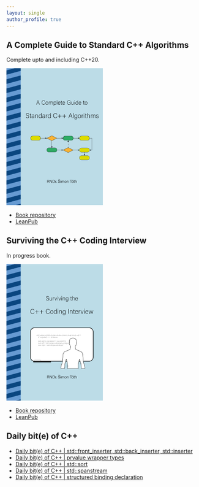 ```yaml
---
layout: single
author_profile: true
---
```


## A Complete Guide to Standard C++ Algorithms

Complete upto and including C++20.

[<img src="assets/images/book_algorithms_cover.png" width="50%">](https://leanpub.com/cpp-algorithms-guide)

- [Book repository](https://github.com/HappyCerberus/book-cpp-algorithms)
- [LeanPub](https://leanpub.com/cpp-algorithms-guide)

## Surviving the C++ Coding Interview

In progress book.

[<img src="assets/images/book_coding_interview_cover.png" width="50%">](https://leanpub.com/cpp-coding-interview)

- [Book repository](https://leanpub.com/cpp-coding-interview)
- [LeanPub](https://leanpub.com/cpp-coding-interview)

## Daily bit(e) of C++

<ul>
<!-- SUBSTACK:START --><li><a href="https://medium.com/@simontoth/daily-bit-e-of-c-std-front-inserter-std-back-inserter-std-inserter-e5a2f070fa4e?source=rss-1e1de1006a93------2">Daily bit&lpar;e&rpar; of C++ | std::front_inserter, std::back_inserter, std::inserter</a></li><li><a href="https://medium.com/@simontoth/daily-bit-e-of-c-prvalue-wrapper-types-114bfe4a7f1c?source=rss-1e1de1006a93------2">Daily bit&lpar;e&rpar; of C++ | prvalue wrapper types</a></li><li><a href="https://medium.com/@simontoth/daily-bit-e-of-c-std-sort-e2a5ec3db0e6?source=rss-1e1de1006a93------2">Daily bit&lpar;e&rpar; of C++ | std::sort</a></li><li><a href="https://medium.com/@simontoth/daily-bit-e-of-c-std-spanstream-efa4db196d1a?source=rss-1e1de1006a93------2">Daily bit&lpar;e&rpar; of C++ | std::spanstream</a></li><li><a href="https://medium.com/@simontoth/daily-bit-e-of-c-structured-binding-declaration-765340da1550?source=rss-1e1de1006a93------2">Daily bit&lpar;e&rpar; of C++ | structured binding declaration</a></li><!-- SUBSTACK:END -->
</ul>